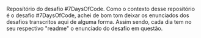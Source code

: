 Reposítório do desafio #7DaysOfCode.
Como o contexto desse repositório é o desafio #7DaysOfCode, achei de bom tom deixar os enunciados dos desafios transcritos aqui de alguma forma. Assim sendo, cada dia tem no seu respectivo "readme" o enunciado do desafio em questão. 


